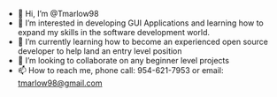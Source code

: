- 👋 Hi, I’m @Tmarlow98
- 👀 I’m interested in developing GUI Applications and learning how to expand my skills in the software development world.
- 🌱 I’m currently learning how to become an experienced open source developer to help land an entry level position
- 💞️ I’m looking to collaborate on any beginner level projects
- 📫 How to reach me, phone call: 954-621-7953 or email: tmarlow98@gmail.com

<!---
Tmarlow98/Tmarlow98 is a ✨ special ✨ repository because its `README.md` (this file) appears on your GitHub profile.
You can click the Preview link to take a look at your changes.
--->
